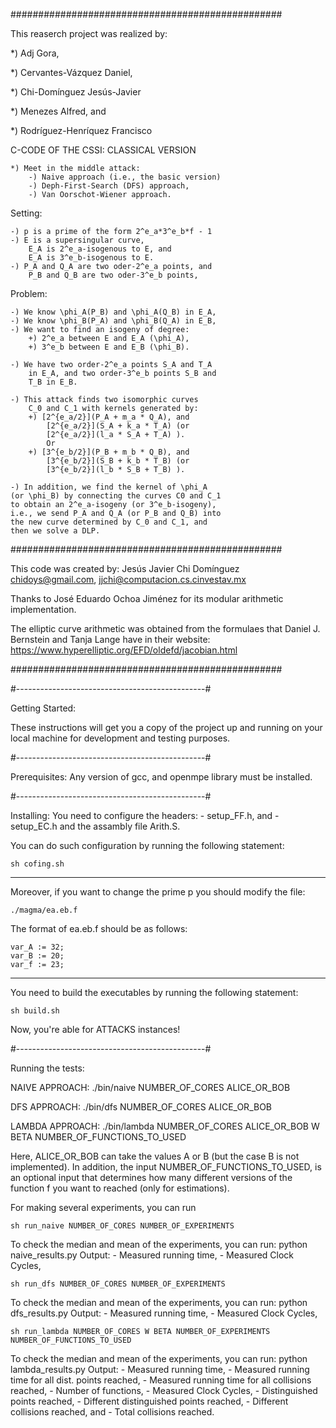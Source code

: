 #################################################


This reaserch project was realized by:

*) Adj Gora,

*) Cervantes-Vázquez Daniel,

*) Chi-Domínguez Jesús-Javier

*) Menezes Alfred, and

*) Rodríguez-Henríquez Francisco



C-CODE OF THE CSSI: CLASSICAL VERSION


	*) Meet in the middle attack:
		-) Naive approach (i.e., the basic version)
		-) Deph-First-Search (DFS) approach,
		-) Van Oorschot-Wiener approach.


Setting:

	-) p is a prime of the form 2^e_a*3^e_b*f - 1
	-) E is a supersingular curve, 
		E_A is 2^e_a-isogenous to E, and 
		E_A is 3^e_b-isogenous to E.
	-) P_A and Q_A are two oder-2^e_a points, and
		P_B and Q_B are two oder-3^e_b points,
		
Problem:

	-) We know \phi_A(P_B) and \phi_A(Q_B) in E_A, 
	-) We know \phi_B(P_A) and \phi_B(Q_A) in E_B, 
	-) We want to find an isogeny of degree:
		+) 2^e_a between E and E_A (\phi_A),
		+) 3^e_b between E and E_B (\phi_B).
		
	-) We have two order-2^e_a points S_A and T_A 
		in E_A, and two order-3^e_b points S_B and 
		T_B in E_B.
	
	-) This attack finds two isomorphic curves
		C_0 and C_1 with kernels generated by:
		+) [2^{e_a/2}](P_A + m_a * Q_A), and 
			[2^{e_a/2}](S_A + k_a * T_A) (or 
			[2^{e_a/2}](l_a * S_A + T_A) ).
			Or
		+) [3^{e_b/2}](P_B + m_b * Q_B), and 
			[3^{e_b/2}](S_B + k_b * T_B) (or 
			[3^{e_b/2}](l_b * S_B + T_B) ).
			
	-) In addition, we find the kernel of \phi_A 
	(or \phi_B) by connecting the curves C0 and C_1 
	to obtain an 2^e_a-isogeny (or 3^e_b-isogeny),
	i.e., we send P_A and Q_A (or P_B and Q_B) into
	the new curve determined by C_0 and C_1, and 
	then we solve a DLP.
		
#################################################

  This code was created by:	Jesús Javier Chi Domínguez 
               <chidoys@gmail.com>,
               <jjchi@computacion.cs.cinvestav.mx>

  Thanks to José Eduardo Ochoa Jiménez for 
  its modular arithmetic implementation.
 
  The elliptic curve arithmetic was obtained from 
  the formulaes that 
  Daniel J. Bernstein and Tanja Lange
  have in their website:
  https://www.hyperelliptic.org/EFD/oldefd/jacobian.html

#################################################

#-----------------------------------------------#

Getting Started:

These instructions will get you a copy of the 
project up and running on your local machine 
for development and testing purposes. 

#-----------------------------------------------#

Prerequisites:
Any version of gcc, and openmpe library must be 
installed.

#-----------------------------------------------#

Installing:
You need to configure the headers:
	- setup_FF.h, and
	- setup_EC.h
and the assambly file Arith.S.

You can do such configuration by running the
following statement:

	sh cofing.sh

---

Moreover, if you want to change the prime p you
should modify the file:

	./magma/ea.eb.f

The format of ea.eb.f should be as follows:

	var_A := 32;
	var_B := 20;
	var_f := 23;

---

You need to build the executables by running the
following statement:

	sh build.sh

Now, you're able for ATTACKS instances!

#-----------------------------------------------#

Running the tests:

NAIVE APPROACH:
	./bin/naive NUMBER_OF_CORES ALICE_OR_BOB

DFS APPROACH:
	./bin/dfs NUMBER_OF_CORES ALICE_OR_BOB
		
LAMBDA APPROACH:
	./bin/lambda NUMBER_OF_CORES ALICE_OR_BOB W BETA NUMBER_OF_FUNCTIONS_TO_USED

Here, ALICE_OR_BOB can take the values A or B (but the case B is 
not implemented). In addition, the input NUMBER_OF_FUNCTIONS_TO_USED, 
is an optional input that determines how many different versions 
of the function f you want to reached (only for estimations).

For making several experiments, you can run

	sh run_naive NUMBER_OF_CORES NUMBER_OF_EXPERIMENTS
To check the median and mean of the experiments, you can run:
	python naive_results.py
Output:
	- Measured running time,
	- Measured Clock Cycles,
		
	sh run_dfs NUMBER_OF_CORES NUMBER_OF_EXPERIMENTS
To check the median and mean of the experiments, you can run:
	python dfs_results.py
Output:
	- Measured running time,
	- Measured Clock Cycles,
	
	sh run_lambda NUMBER_OF_CORES W BETA NUMBER_OF_EXPERIMENTS NUMBER_OF_FUNCTIONS_TO_USED
To check the median and mean of the experiments, you can run:
	python lambda_results.py
Output:
	- Measured running time,
	- Measured running time for all dist. points reached,
	- Measured running time for all collisions reached,
	- Number of functions,
	- Measured Clock Cycles,
	- Distinguished points reached,
	- Different distinguished points reached,
	- Different collisions reached, and
	- Total collisions reached.

